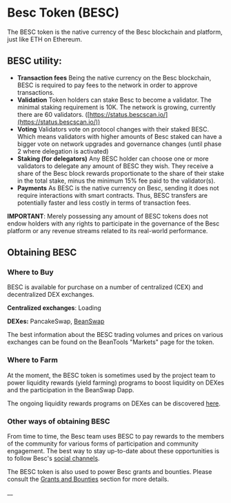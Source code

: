 # Besc Token (BESC)

The BESC token is the native currency of the Besc blockchain and platform, just like ETH on Ethereum.

## BESC utility:

* **Transaction fees** Being the native currency on the Besc blockchain, BESC is required to pay fees to the network in order to approve transactions.
* **Validation** Token holders can stake Besc to become a validator. The minimal staking requirement is 10K. The network is growing, currently there are 60 validators. ([https://status.bescscan.io/](https://status.bescscan.io/))
* **Voting** Validators vote on protocol changes with their staked BESC. Which means validators with higher amounts of Besc staked can have a bigger vote on network upgrades and governance changes (until phase 2 where delegation is activated)
* **Staking (for delegators)** Any BESC holder can choose one or more validators to delegate any amount of BESC they wish. They receive a share of the Besc block rewards proportionate to the share of their stake in the total stake, minus the minimum 15% fee paid to the validator(s).
* **Payments** As BESC is the native currency on Besc, sending it does not require interactions with smart contracts. Thus, BESC transfers are potentially faster and less costly in terms of transaction fees.

**IMPORTANT**: Merely possessing any amount of BESC tokens does not endow holders with any rights to participate in the governance of the Besc platform or any revenue streams related to its real-world performance.

## Obtaining BESC

### Where to Buy

BESC is available for purchase on a number of centralized (CEX) and decentralized DEX exchanges.

**Centralized exchanges**: Loading

**DEXes:**  PancakeSwap, [BeanSwap](https://beanswap.finance)

The best information about the BESC trading volumes and prices on various exchanges can be found on the BeanTools "Markets" page for the token.



### Where to Farm

At the moment, the BESC token is sometimes used by the project team to power liquidity rewards (yield farming) programs to boost liquidity on DEXes and the participation in the BeanSwap Dapp.

The ongoing liquidity rewards programs on DEXes can be discovered [here](https://beanswap.finance).

### Other ways of obtaining BESC

From time to time, the Besc team uses BESC to pay rewards to the members of the community for various forms of participation and community engagement. The best way to stay up-to-date about these opportunities is to follow Besc's [social channels](https://t.me/beanecosystem).

The BESC token is also used to power Besc grants and bounties. Please consult the [Grants and Bounties](https://besscan.io/support) section for more details.

\_\_
